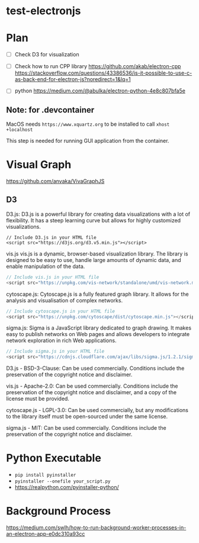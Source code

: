 # test-electronjs

# Plan
- [ ] Check D3 for visualization 
- [ ] Check how to run CPP library 
https://github.com/akab/electron-cpp
https://stackoverflow.com/questions/43386536/is-it-possible-to-use-c-as-back-end-for-electron-js?noredirect=1&lq=1
- [ ] python https://medium.com/@abulka/electron-python-4e8c807bfa5e


## Note: for .devcontainer

MacOS needs `https://www.xquartz.org` to be installed to call 
`xhost +localhost`

This step is needed for running GUI application from the container.


# Visual Graph
https://github.com/anvaka/VivaGraphJS

## D3
D3.js: D3.js is a powerful library for creating data visualizations with a lot of flexibility. It has a steep learning curve but allows for highly customized visualizations.

```
// Include D3.js in your HTML file
<script src="https://d3js.org/d3.v5.min.js"></script>
```

vis.js
vis.js is a dynamic, browser-based visualization library. The library is designed to be easy to use, handle large amounts of dynamic data, and enable manipulation of the data.

```js
// Include vis.js in your HTML file
<script src="https://unpkg.com/vis-network/standalone/umd/vis-network.min.js"></script>
```

cytoscape.js: Cytoscape.js is a fully featured graph library. It allows for the analysis and visualisation of complex networks.
```js
// Include cytoscape.js in your HTML file
<script src="https://unpkg.com/cytoscape/dist/cytoscape.min.js"></script>
```

sigma.js: Sigma is a JavaScript library dedicated to graph drawing. It makes easy to publish networks on Web pages and allows developers to integrate network exploration in rich Web applications.
```js
// Include sigma.js in your HTML file
<script src="https://cdnjs.cloudflare.com/ajax/libs/sigma.js/1.2.1/sigma.min.js"></script>
```


D3.js - BSD-3-Clause: Can be used commercially. Conditions include the preservation of the copyright notice and disclaimer.

vis.js - Apache-2.0: Can be used commercially. Conditions include the preservation of the copyright notice and disclaimer, and a copy of the license must be provided.

cytoscape.js - LGPL-3.0: Can be used commercially, but any modifications to the library itself must be open-sourced under the same license.

sigma.js - MIT: Can be used commercially. Conditions include the preservation of the copyright notice and disclaimer.


# Python Executable 

- `pip install pyinstaller`
- `pyinstaller --onefile your_script.py`
- https://realpython.com/pyinstaller-python/

# Background Process
https://medium.com/swlh/how-to-run-background-worker-processes-in-an-electron-app-e0dc310a93cc